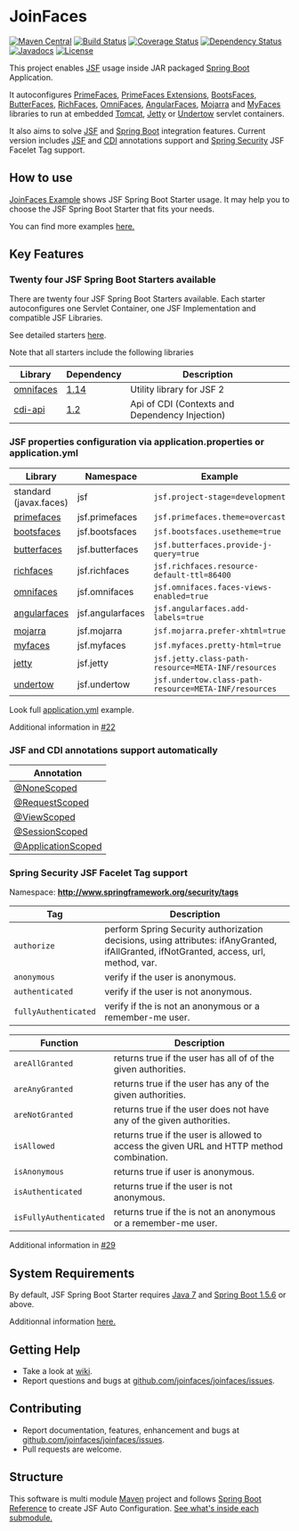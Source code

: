 JoinFaces
=============================
[![Maven Central](https://maven-badges.herokuapp.com/maven-central/org.joinfaces/jsf-spring-boot-starter/badge.svg)](https://maven-badges.herokuapp.com/maven-central/org.joinfaces/jsf-spring-boot-starter)
[![Build Status](https://travis-ci.org/joinfaces/joinfaces.svg?branch=master)](https://travis-ci.org/joinfaces/joinfaces)
[![Coverage Status](https://coveralls.io/repos/github/joinfaces/joinfaces/badge.svg?branch=master)](https://coveralls.io/github/joinfaces/joinfaces?branch=master)
[![Dependency Status](https://www.versioneye.com/user/projects/57914d6251500e0049408026/badge.svg?style=flat)](https://www.versioneye.com/user/projects/57914d6251500e0049408026)
[![Javadocs](http://javadoc.io/badge/org.joinfaces/jsf-spring-boot-build.svg)](http://javadoc.io/doc/org.joinfaces/jsf-spring-boot-build)
[![License](http://img.shields.io/:license-apache-blue.svg)](http://www.apache.org/licenses/LICENSE-2.0.html)

This project enables [JSF](http://www.oracle.com/technetwork/java/javaee/javaserverfaces-139869.html) usage inside JAR packaged [Spring Boot](http://projects.spring.io/spring-boot/) Application.

It autoconfigures [PrimeFaces](http://primefaces.org/), [PrimeFaces Extensions](http://primefaces-extensions.github.io/), [BootsFaces](http://bootsfaces.net/), [ButterFaces](http://butterfaces.org/), [RichFaces](https://github.com/richfaces/richfaces), [OmniFaces](http://omnifaces.org/), [AngularFaces](http://angularfaces.net/), [Mojarra](https://javaserverfaces.java.net/) and [MyFaces](http://myfaces.apache.org/) libraries to run at embedded [Tomcat](http://tomcat.apache.org/), [Jetty](http://www.eclipse.org/jetty) or [Undertow](http://undertow.io) servlet containers.

It also aims to solve [JSF](http://www.oracle.com/technetwork/java/javaee/javaserverfaces-139869.html) and [Spring Boot](http://projects.spring.io/spring-boot/) integration features. Current version includes [JSF](http://www.oracle.com/technetwork/java/javaee/javaserverfaces-139869.html) and [CDI](http://www.cdi-spec.org/) annotations support and [Spring Security](http://projects.spring.io/spring-security/) JSF Facelet Tag support.


## How to use

[JoinFaces Example](https://github.com/joinfaces/joinfaces-example) shows JSF Spring Boot Starter usage. It may help you to choose the JSF Spring Boot Starter that fits your needs.

You can find more examples [here.](https://github.com/joinfaces/joinfaces/wiki/Some-examples-of-JSF-Spring-Boot-Starter-usage)

## Key Features

### Twenty four JSF Spring Boot Starters available

There are twenty four JSF Spring Boot Starters available. Each starter autoconfigures one Servlet Container, one JSF Implementation and compatible JSF Libraries.

See detailed starters [here](https://github.com/joinfaces/joinfaces/wiki/JSF-Spring-Boot-Starters).

Note that all starters include the following libraries

Library | Dependency | Description
------------ | ------------- | -------------
[omnifaces](http://omnifaces.org/) | [1.14](http://search.maven.org/#artifactdetails\|org.omnifaces\|omnifaces\|1.14\|jar) | Utility library for JSF 2
[cdi-api](http://www.cdi-spec.org/) | [1.2](http://search.maven.org/#artifactdetails\|javax.enterprise\|cdi-api\|1.2\|jar) | Api of CDI (Contexts and Dependency Injection)

### JSF properties configuration via application.properties or application.yml

Library | Namespace | Example
------------ | ------------- | ---------
standard (javax.faces) | jsf | `jsf.project-stage=development`
[primefaces](http://primefaces.org/) | jsf.primefaces | `jsf.primefaces.theme=overcast`
[bootsfaces](http://bootsfaces.net/) | jsf.bootsfaces | `jsf.bootsfaces.usetheme=true`
[butterfaces](http://butterfaces.org/) | jsf.butterfaces | `jsf.butterfaces.provide-j-query=true`
[richfaces](https://github.com/richfaces/richfaces) | jsf.richfaces | `jsf.richfaces.resource-default-ttl=86400`
[omnifaces](http://omnifaces.org/) | jsf.omnifaces | `jsf.omnifaces.faces-views-enabled=true`
[angularfaces](http://angularfaces.net/) | jsf.angularfaces | `jsf.angularfaces.add-labels=true`
[mojarra](https://javaserverfaces.java.net/) | jsf.mojarra | `jsf.mojarra.prefer-xhtml=true`
[myfaces](http://myfaces.apache.org/) | jsf.myfaces | `jsf.myfaces.pretty-html=true`
[jetty](http://www.eclipse.org/jetty) | jsf.jetty | `jsf.jetty.class-path-resource=META-INF/resources`
[undertow](http://undertow.io) | jsf.undertow | `jsf.undertow.class-path-resource=META-INF/resources`

Look full [application.yml](https://github.com/joinfaces/joinfaces/blob/master/jsf-spring-boot-autoconfigure/src/test/resources/application.yml) example.

Additional information in [#22](https://github.com/joinfaces/joinfaces/issues/22)

### JSF and CDI annotations support automatically

Annotation |
------- |
[@NoneScoped](http://docs.oracle.com/javaee/7/api/javax/faces/bean/NoneScoped.html) |
[@RequestScoped](http://docs.oracle.com/javaee/7/api/javax/enterprise/context/RequestScoped.html) |
[@ViewScoped](http://docs.oracle.com/javaee/7/api/javax/faces/view/ViewScoped.html) |
[@SessionScoped](http://docs.oracle.com/javaee/7/api/javax/enterprise/context/SessionScoped.html) |
[@ApplicationScoped](http://docs.oracle.com/javaee/7/api/javax/enterprise/context/ApplicationScoped.html) |

### Spring Security JSF Facelet Tag support

Namespace: **http://www.springframework.org/security/tags**

Tag | Description
------------ | -------------
`authorize` | perform Spring Security authorization decisions, using attributes: ifAnyGranted, ifAllGranted, ifNotGranted, access, url, method, var.
`anonymous` | verify if the user is anonymous.
`authenticated` | verify if the user is not anonymous.
`fullyAuthenticated` | verify if the is not an anonymous or a remember-me user.

Function | Description
------------ | -------------
`areAllGranted` | returns true if the user has all of of the given authorities.
`areAnyGranted` | returns true if the user has any of the given authorities.
`areNotGranted` | returns true if the user does not have any of the given authorities.
`isAllowed` | returns true if the user is allowed to access the given URL and HTTP method combination.
`isAnonymous` | returns true if user is anonymous.
`isAuthenticated` | returns true if the user is not anonymous.
`isFullyAuthenticated` | returns true if the is not an anonymous or a remember-me user.

Additional information in [#29](https://github.com/joinfaces/joinfaces/issues/29)

## System Requirements

By default, JSF Spring Boot Starter requires [Java 7](http://java.com) and [Spring Boot 1.5.6](http://projects.spring.io/spring-boot/) or above. 

Additionnal information [here.](https://github.com/joinfaces/joinfaces/wiki/System-Requirements)

## Getting Help

* Take a look at [wiki](https://github.com/joinfaces/joinfaces/wiki).
* Report questions and bugs at [github.com/joinfaces/joinfaces/issues](https://github.com/joinfaces/joinfaces/issues).

## Contributing

* Report documentation, features, enhancement and bugs at [github.com/joinfaces/joinfaces/issues](https://github.com/joinfaces/joinfaces/issues).
* Pull requests are welcome.

## Structure

This software is multi module [Maven](http://maven.apache.org) project and follows [Spring Boot Reference](http://docs.spring.io/spring-boot/docs/current/reference/html/boot-features-developing-auto-configuration.html) to create JSF Auto Configuration. [See what's inside each submodule.](https://github.com/joinfaces/joinfaces/wiki/Structure-of-the-software)
